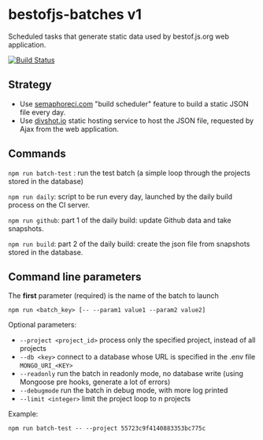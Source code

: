 # bestofjs-batches v1

Scheduled tasks that generate static data used by bestof.js.org web application.

[![Build Status](https://semaphoreci.com/api/v1/projects/add14899-9368-4ae3-89df-21c09c9e0c36/548282/badge.svg)](https://semaphoreci.com/mikeair/bestofjs-batches)

## Strategy

* Use [semaphoreci.com](https://semaphoreci.com/) "build scheduler" feature to build a static JSON file every day.
* Use [divshot.io](https://divshot.com/) static hosting service to host the JSON file, requested by Ajax from the web application.

## Commands

`npm run batch-test` : run the test batch (a simple loop through the projects stored in the database)

`npm run daily`: script to be run every day, launched by the daily build process on the CI server.

`npm run github`: part 1 of the daily build: update Github data and take snapshots.

`npm run build`: part 2 of the daily build: create the json file from snapshots stored in the database.


## Command line parameters

The **first** parameter (required) is the name of the batch to launch

```
npm run <batch_key> [-- --param1 value1 --param2 value2]
```

Optional parameters:

* `--project <project_id>` process only the specified project, instead of all projects
* `--db <key>` connect to a database whose URL is specified in the .env file `MONGO_URI_<KEY>`
* `--readonly` run the batch in readonly mode, no database write (using Mongoose pre hooks, generate a lot of errors)
* `--debugmode` run the batch in debug mode, with more log printed
* `--limit <integer>` limit the project loop to n projects

Example:

```
npm run batch-test -- --project 55723c9f4140883353bc775c
```
